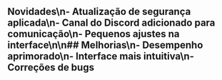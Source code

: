 ## Novidades\n- Atualização de segurança aplicada\n- Canal do Discord adicionado para comunicação\n- Pequenos ajustes na interface\n\n## Melhorias\n- Desempenho aprimorado\n- Interface mais intuitiva\n- Correções de bugs
